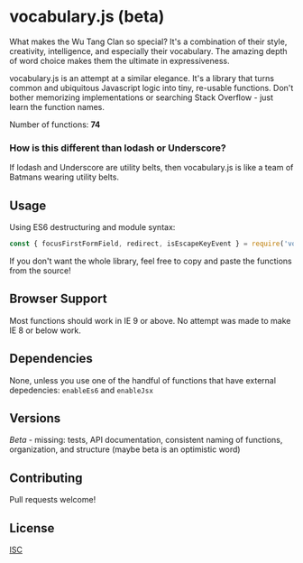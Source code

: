 # vocabulary.js (beta)

What makes the Wu Tang Clan so special? It's a combination of their style, creativity, intelligence, and especially their vocabulary. The amazing depth of word choice makes them the ultimate in expressiveness.

vocabulary.js is an attempt at a similar elegance. It's a library that turns common and ubiquitous Javascript logic into tiny, re-usable functions. Don't bother memorizing implementations or searching Stack Overflow - just learn the function names.

Number of functions: **74**

### How is this different than lodash or Underscore?

If lodash and Underscore are utility belts, then vocabulary.js is like a team of Batmans wearing utility belts.

## Usage

Using ES6 destructuring and module syntax:

```javascript
const { focusFirstFormField, redirect, isEscapeKeyEvent } = require('vocabulary');
```

If you don't want the whole library, feel free to copy and paste the functions from the source!

## Browser Support

Most functions should work in IE 9 or above. No attempt was made to make IE 8 or below work.

## Dependencies

None, unless you use one of the handful of functions that have external depedencies: `enableEs6` and `enableJsx`

## Versions

*Beta* - missing: tests, API documentation, consistent naming of functions, organization, and structure (maybe beta is an optimistic word)

## Contributing

Pull requests welcome!

## License

[ISC](https://en.wikipedia.org/wiki/ISC_license)